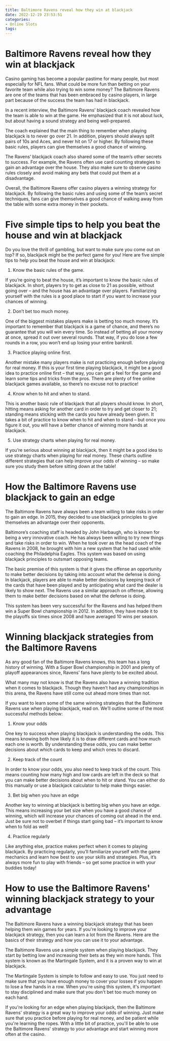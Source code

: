 ```yaml
---
title: Baltimore Ravens reveal how they win at blackjack
date: 2022-12-19 23:53:51
categories:
- Online Slots
tags:
---
```



#  Baltimore Ravens reveal how they win at blackjack

Casino gaming has become a popular pastime for many people, but most especially for NFL fans. What could be more fun than betting on your favorite team while also trying to win some money? The Baltimore Ravens are one of the teams that has been embraced by casino players, in large part because of the success the team has had in blackjack.

In a recent interview, the Baltimore Ravens’ blackjack coach revealed how the team is able to win at the game. He emphasized that it is not about luck, but about having a sound strategy and being well-prepared.

The coach explained that the main thing to remember when playing blackjack is to never go over 21. In addition, players should always split pairs of 10s and Aces, and never hit on 17 or higher. By following these basic rules, players can give themselves a good chance of winning.

The Ravens’ blackjack coach also shared some of the team’s other secrets to success. For example, the Ravens often use card counting strategies to gain an advantage over the house. They also make sure to observe casino rules closely and avoid making any bets that could put them at a disadvantage.

Overall, the Baltimore Ravens offer casino players a winning strategy for blackjack. By following the basic rules and using some of the team’s secret techniques, fans can give themselves a good chance of walking away from the table with some extra money in their pockets.

#  Five simple tips to help you beat the house and win at blackjack

Do you love the thrill of gambling, but want to make sure you come out on top? If so, blackjack might be the perfect game for you! Here are five simple tips to help you beat the house and win at blackjack:

1. Know the basic rules of the game.

If you’re going to beat the house, it’s important to know the basic rules of blackjack. In short, players try to get as close to 21 as possible, without going over – and the house has an advantage over players. Familiarizing yourself with the rules is a good place to start if you want to increase your chances of winning.

2. Don’t bet too much money.

One of the biggest mistakes players make is betting too much money. It’s important to remember that blackjack is a game of chance, and there’s no guarantee that you will win every time. So instead of betting all your money at once, spread it out over several rounds. That way, if you do lose a few rounds in a row, you won’t end up losing your entire bankroll.

3. Practice playing online first.

Another mistake many players make is not practicing enough before playing for real money. If this is your first time playing blackjack, it might be a good idea to practice online first – that way, you can get a feel for the game and learn some tips and tricks from the pros. There are plenty of free online blackjack games available, so there’s no excuse not to practice!

4. Know when to hit and when to stand.

This is another basic rule of blackjack that all players should know. In short, hitting means asking for another card in order to try and get closer to 21; standing means sticking with the cards you have already been given. It takes a bit of practice to know when to hit and when to stand – but once you figure it out, you will have a better chance of winning more hands at blackjack.

5. Use strategy charts when playing for real money.

If you’re serious about winning at blackjack, then it might be a good idea to use strategy charts when playing for real money. These charts outline different strategies that can help improve your odds of winning – so make sure you study them before sitting down at the table!

#  How the Baltimore Ravens use blackjack to gain an edge

The Baltimore Ravens have always been a team willing to take risks in order to gain an edge. In 2015, they decided to use blackjack principles to give themselves an advantage over their opponents.

Baltimore’s coaching staff is headed by John Harbaugh, who is known for being a very innovative coach. He has always been willing to try new things and take risks in order to win. When he took over as the head coach of the Ravens in 2008, he brought with him a new system that he had used while coaching the Philadelphia Eagles. This system was based on using blackjack principles to outsmart opposing teams.

The basic premise of this system is that it gives the offense an opportunity to make better decisions by taking into account what the defense is doing. In blackjack, players are able to make better decisions by keeping track of the cards that have been played and by anticipating what card the dealer is likely to show next. The Ravens use a similar approach on offense, allowing them to make better decisions based on what the defense is doing.

This system has been very successful for the Ravens and has helped them win a Super Bowl championship in 2012. In addition, they have made it to the playoffs six times since 2008 and have averaged 10 wins per season.

#  Winning blackjack strategies from the Baltimore Ravens

As any good fan of the Baltimore Ravens knows, this team has a long history of winning. With a Super Bowl championship in 2001 and plenty of playoff appearances since, Ravens’ fans have plenty to be excited about.

What many may not know is that the Ravens also have a winning tradition when it comes to blackjack. Though they haven’t had any championships in this arena, the Ravens have still come out ahead more times than not.

If you want to learn some of the same winning strategies that the Baltimore Ravens use when playing blackjack, read on. We’ll outline some of the most successful methods below:

1) Know your odds

One key to success when playing blackjack is understanding the odds. This means knowing both how likely it is to draw different cards and how much each one is worth. By understanding these odds, you can make better decisions about which cards to keep and which ones to discard.

2) Keep track of the count

In order to know your odds, you also need to keep track of the count. This means counting how many high and low cards are left in the deck so that you can make better decisions about when to hit or stand. You can either do this manually or use a blackjack calculator to help make things easier.

3) Bet big when you have an edge

Another key to winning at blackjack is betting big when you have an edge. This means increasing your bet size when you have a good chance of winning, which will increase your chances of coming out ahead in the end. Just be sure not to overbet if things start going bad – it’s important to know when to fold as well!

4) Practice regularly

Like anything else, practice makes perfect when it comes to playing blackjack. By practicing regularly, you’ll familiarize yourself with the game mechanics and learn how best to use your skills and strategies. Plus, it’s always more fun to play with friends – so get some practice in with your buddies today!

#  How to use the Baltimore Ravens' winning blackjack strategy to your advantage

The Baltimore Ravens have a winning blackjack strategy that has been helping them win games for years. If you're looking to improve your blackjack strategy, then you can learn a lot from the Ravens. Here are the basics of their strategy and how you can use it to your advantage.

The Baltimore Ravens use a simple system when playing blackjack. They start by betting low and increasing their bets as they win more hands. This system is known as the Martingale System, and it is a proven way to win at blackjack.

The Martingale System is simple to follow and easy to use. You just need to make sure that you have enough money to cover your losses if you happen to lose a few hands in a row. When you're using this system, it's important to stay disciplined and make sure that you don't bet too much money on each hand.

If you're looking for an edge when playing blackjack, then the Baltimore Ravens' strategy is a great way to improve your odds of winning. Just make sure that you practice before playing for real money, and be patient while you're learning the ropes. With a little bit of practice, you'll be able to use the Baltimore Ravens' strategy to your advantage and start winning more often at the casino.